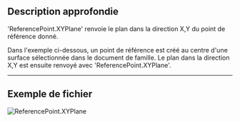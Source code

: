 ## Description approfondie
'ReferencePoint.XYPlane' renvoie le plan dans la direction X,Y du point de référence donné.

Dans l'exemple ci-dessous, un point de référence est créé au centre d'une surface sélectionnée dans le document de famille. Le plan dans la direction X,Y est ensuite renvoyé avec 'ReferencePoint.XYPlane'.


___
## Exemple de fichier

![ReferencePoint.XYPlane](./Revit.Elements.ReferencePoint.XYPlane_img.jpg)
